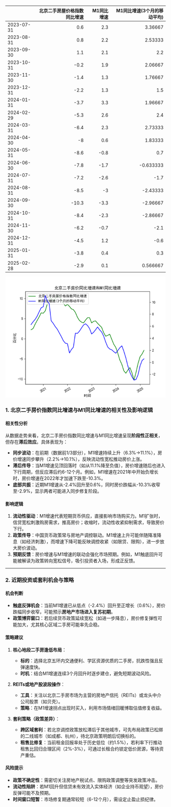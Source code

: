|            |   北京二手房屋价格指数同比增速 |   M1同比增速 |   M1同比增速(3个月的移动平均) |
|:-----------|-------------------------------:|-------------:|------------------------------:|
| 2023-07-31 |                            0.6 |          2.3 |                      3.36667  |
| 2023-08-31 |                            0.8 |          2.2 |                      2.53333  |
| 2023-09-30 |                            1.1 |          2.1 |                      2.2      |
| 2023-10-31 |                           -0.2 |          1.9 |                      2.06667  |
| 2023-11-30 |                           -1.4 |          1.3 |                      1.76667  |
| 2023-12-31 |                           -2.2 |          1.3 |                      1.5      |
| 2024-01-31 |                           -3.7 |          3.3 |                      1.96667  |
| 2024-02-29 |                           -5.3 |          2.6 |                      2.4      |
| 2024-03-31 |                           -6.4 |          2.3 |                      2.73333  |
| 2024-04-30 |                           -8   |          0.6 |                      1.83333  |
| 2024-05-31 |                           -8.6 |         -0.8 |                      0.7      |
| 2024-06-30 |                           -7.8 |         -1.7 |                     -0.633333 |
| 2024-07-31 |                           -7.2 |         -2.6 |                     -1.7      |
| 2024-08-31 |                           -8.5 |         -3   |                     -2.43333  |
| 2024-09-30 |                          -10.3 |         -3.3 |                     -2.96667  |
| 2024-10-31 |                           -8.4 |         -2.3 |                     -2.86667  |
| 2024-11-30 |                           -6.2 |         -0.7 |                     -2.1      |
| 2024-12-31 |                           -4.5 |          1.2 |                     -0.6      |
| 2025-01-31 |                           -3.8 |          0.4 |                      0.3      |
| 2025-02-28 |                           -2.9 |          0.1 |                      0.566667 |

![图](2025-04-14_plot.png)



### 1. 北京二手房价指数同比增速与M1同比增速的相关性及影响逻辑

#### **相关性分析**
从数据走势来看，北京二手房价指数同比增速与M1同比增速呈现**阶段性正相关**，但存在**滞后效应**。具体表现为：
- **同步波动**：在前期（数据前1/3部分），M1增速持续上升（6.3%→11.1%），房价增速同步攀升（2.2%→10.1%），反映流动性宽松推动房价上涨。
- **滞后传导**：当M1增速见顶回落时（如从11.1%降至负值），房价增速随后也进入下行周期，但反应滞后约6-12个月。例如，M1增速在2021年中开始负增长时，房价增速在2022年才加速下跌至-10.3%。
- **底部共振**：近期M1增速从-2.4%回升至0.6%，同时房价跌幅从-10.3%收窄至-2.9%，显示两者可能进入同步修复阶段。

#### **影响逻辑**
1. **流动性驱动**：M1增速代表短期货币供应，直接影响市场购买力。M1扩张时，信贷宽松刺激购房需求，推高房价；收缩时，流动性收紧抑制需求，导致房价下行。
2. **政策传导**：中国货币政策常与房地产调控联动。M1增速上升可能伴随降准降息（如经济刺激），而增速下降可能反映调控收紧（如限贷、限购），进一步放大房价波动。
3. **预期反馈**：房价增速与M1增速的联动会强化市场预期。例如，M1触底回升可能被解读为政策转向宽松信号，吸引投资者入场，形成正反馈。

---

### 2. 近期投资或套利机会与策略

#### **机会判断**
- **触底反弹机会**：当前M1增速已从低点（-2.4%）回升至正增长（0.6%），房价跌幅同步收窄，可能预示**房地产市场进入复苏初期**。
- **政策博弈窗口**：若后续货币政策延续宽松（如进一步降息），房价修复弹性可能加大，尤其核心区域二手房可能率先企稳。

#### **策略建议**
1. **核心地段二手房逢低布局**：
   - **标的**：选择北京五环内交通便利、学区资源优质的二手房，抗跌性强且反弹速度快。
   - **时机**：结合M1增速连续3个月回升时逐步建仓，避免短期波动风险。

2. **REITs或地产股波段操作**：
   - **工具**：关注以北京二手房市场为主营的房地产信托（REITs）或龙头中介公司股票（如贝壳）。
   - **策略**：在M1增速拐点出现时买入，利用市场情绪回暖博取估值修复收益。

3. **套利策略（政策差异）**：
   - **跨区域套利**：若北京调控政策放松滞后于其他城市，可先布局政策已松绑的二线城市（如成都、杭州），待北京政策明朗后切换标的。
   - **租售比修复**：当前租金回报率处于历史低位（约1.5%），若利率下行推动租售比回归合理区间（2%-3%），可通过长租合约锁定低价房源，等待资产重估。

#### **风险提示**
- **政策不确定性**：需密切关注房地产税试点、限购政策调整等突发政策冲击。
- **流动性陷阱**：若M1回升但信贷未有效流入实体经济（如企业持币观望），房价反弹可能不及预期。
- **时间窗口短暂**：市场修复期通常较短（6-12个月），需设定止盈止损纪律。